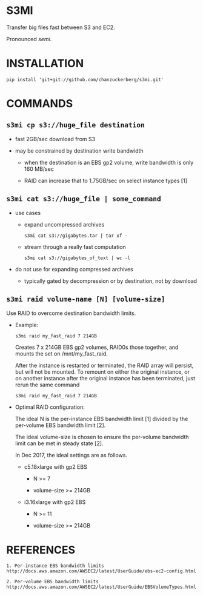 # S3MI

Transfer big files fast between S3 and EC2.

Pronounced *semi*.


# INSTALLATION

`pip install 'git+git://github.com/chanzuckerberg/s3mi.git'`


# COMMANDS


## `s3mi cp s3://huge_file destination`

  - fast 2GB/sec download from S3

  - may be constrained by destination write bandwidth

    * when the destination is an EBS gp2 volume,
      write bandwidth is only 160 MB/sec

    * RAID can increase that to 1.75GB/sec
      on select instance types [1]


## `s3mi cat s3://huge_file | some_command`

  - use cases

    * expand uncompressed archives

        `s3mi cat s3://gigabytes.tar | tar xf -`

    * stream through a really fast computation

        `s3mi cat s3://gigabytes_of_text | wc -l`

  - do not use for expanding compressed archives

    * typically gated by decompression or
      by destination, not by download


## `s3mi raid volume-name [N] [volume-size]`

  Use RAID to overcome destination bandwidth limits.

  * Example:

      `s3mi raid my_fast_raid 7 214GB`

    Creates 7 x 214GB EBS gp2 volumes, RAID0s those together,
    and mounts the set on /mnt/my_fast_raid.

    After the instance is restarted or terminated, the RAID array
    will persist, but will not be mounted.  To remount on either the
    original instance, or on another instance after the original
    instance has been terminated, just rerun the same command

      `s3mi raid my_fast_raid 7 214GB`
	
  * Optimal RAID configuration:

    The ideal N is the per-instance EBS bandwidth limit [1]
    divided by the per-volume EBS bandwidth limit [2].

    The ideal volume-size is chosen to ensure the per-volume
    bandwidth limit can be met in steady state [2].

    In Dec 2017, the ideal settings are as follows.

      * c5.18xlarge with gp2 EBS

        * N >= 7
	
        * volume-size >= 214GB

      * i3.16xlarge with gp2 EBS

        * N >= 11
	
        * volume-size >= 214GB


# REFERENCES

    1. Per-instance EBS bandwidth limits
    http://docs.aws.amazon.com/AWSEC2/latest/UserGuide/ebs-ec2-config.html

    2. Per-volume EBS bandwidth limits
    http://docs.aws.amazon.com/AWSEC2/latest/UserGuide/EBSVolumeTypes.html

